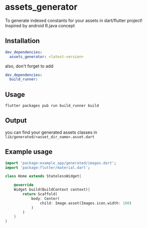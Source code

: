 # assets_generator

To generate indexed constants for your assets in dart/flutter project! Inspired by android R.java concept

## Installation

```yaml
dev_dependencies:
  assets_generator: <latest-version>
```

also, don't forget to add 

```yaml
dev_dependencies:
  build_runner:
```

## Usage

```
flutter packages pub run build_runner build
````

## Output

you can find your generated assets classes in `lib/generated/<asset_dir_name>.asset.dart`

## Example usage

```dart
import 'package:example_app/generated/images.dart';
import 'package:flutter/material.dart';

class Home extends StatelessWidget{

    @override
    Widget build(BuildContext context){
        return Scaffold(
            body: Center(
                child: Image.asset(Images.icon,width: 100)
            )
        )
    }
}
```